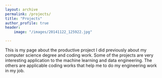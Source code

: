 ```yaml
---
layout: archive
permalink: /projects/
title: "Projects"
author_profile: true
header:
	image: "/images/20141122_125922.jpg"	

---
```


This is my page about the productive project I did previously about my computer science degree and coding work. Some of the projects are very interesting application to the machine learning and data engineering. The others are applicable coding works that help me to do my engineering work in my job. 